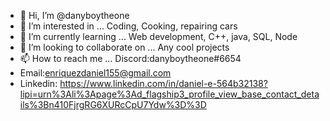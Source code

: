 - 👋 Hi, I’m @danyboytheone
- 👀 I’m interested in ... Coding, Cooking, repairing cars
- 🌱 I’m currently learning ... Web development, C++, java, SQL, Node
- 💞️ I’m looking to collaborate on ... Any cool projects
- 📫 How to reach me ... Discord:danyboytheone#6654 
- Email:enriquezdaniel155@gmail.com 
- Linkedin: https://www.linkedin.com/in/daniel-e-564b32138?lipi=urn%3Ali%3Apage%3Ad_flagship3_profile_view_base_contact_details%3Bn410FjrgRG6XURcCpU7Ydw%3D%3D

<!---
danyboytheone/danyboytheone is a ✨ special ✨ repository because its `README.md` (this file) appears on your GitHub profile.
You can click the Preview link to take a look at your changes.
--->
